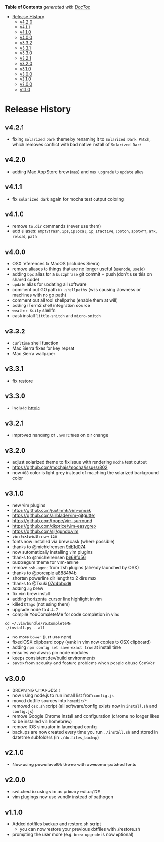 <!-- START doctoc generated TOC please keep comment here to allow auto update -->
<!-- DON'T EDIT THIS SECTION, INSTEAD RE-RUN doctoc TO UPDATE -->
**Table of Contents**  *generated with [DocToc](https://github.com/thlorenz/doctoc)*

- [Release History](#release-history)  
  - [v4.2.0](#v420)
  - [v4.1.1](#v411)
  - [v4.1.0](#v410)
  - [v4.0.0](#v400)
  - [v3.3.2](#v332)
  - [v3.3.1](#v331)
  - [v3.3.0](#v330)
  - [v3.2.1](#v321)
  - [v3.2.0](#v320)
  - [v3.1.0](#v310)
  - [v3.0.0](#v300)
  - [v2.1.0](#v210)
  - [v2.0.0](#v200)
  - [v1.1.0](#v110)

<!-- END doctoc generated TOC please keep comment here to allow auto update -->

# Release History

## v4.2.1
 * fixing `Solarized Dark` theme by renaming it to `Solarized Dark Patch`, which removes conflict with bad native install of `Solarized Dark`

## v4.2.0
 * adding Mac App Store brew (`mas`) and `mas upgrade` to `update` alias

## v4.1.1
 * fix `solarized dark` again for mocha test output coloring

## v4.1.0
 * remove `to.dir` commands (never use them)
 * add aliases: `emptytrash`, `ips`, `iplocal`, `ip`, `ifactive`, `spoton`, `spotoff`, `afk`, `reload`, `path`

## v4.0.0
 * OSX references to MacOS (includes Sierra)
 * remove aliases to things that are no longer useful (`usenode`, `useio`)
 * adding `bpc` alias for a `buzzphrase` git commit + push (don't use this on shared code)
 * `update` alias for updating all software
 * comment out GO path in `.shellpaths` (was causing slowness on machines with no go path)
 * comment out all tool shellpaths (enable them at will)
 * adding iTerm2 shell integration source
 * `weather $city` shellfn
 * cask install `little-snitch` and `micro-snitch`

## v3.3.2
 * `curltime` shell function
 * Mac Sierra fixes for key repeat
 * Mac Sierra wallpaper

## v3.3.1
 * fix restore

## v3.3.0
 * include [httpie](https://github.com/jkbrzt/httpie)

## v3.2.1
 * improved handling of `.nvmrc` files on dir change

## v3.2.0
 * adjust solarized theme to fix issue with rendering `mocha` test output
  * https://github.com/mochajs/mocha/issues/802
  * now `008` color is light grey instead of matching the solarized background color

## v3.1.0
 * new vim plugins
  * https://github.com/justinmk/vim-sneak
  * https://github.com/airblade/vim-gitgutter
  * https://github.com/tpope/vim-surround
  * https://github.com/dkprice/vim-easygrep
  * https://github.com/sjl/gundo.vim
 * vim textwidth now `120`
 * fonts now installed via brew cask (where possible)
  * thanks to @michielrensen [9db1d074](https://github.com/michielrensen/dotfiles/commit/9db1d0740eeb6df767be0f13c4706cd45c8d527f)
 * now automatically installing vim plugins
  * thanks to @michielrensen [b668fd56](https://github.com/michielrensen/dotfiles/commit/b668fd56673e12845215706cbb812f749604a3cc)
 * bubblegum theme for vim-airline
 * remove `ssh-agent` from zsh plugins (already launched by OSX)
  * thanks to @porcupie [a888494b](https://github.com/porcupie/dotfiles/commit/a888494b576dcb91fe24009dec0501504f7ffa80)
 * shorten powerline dir length to 2 dirs max
  * thanks to @Tsuki [07d4bbcd6](https://github.com/Tsuki/dotfiles/commit/07d4bbcd67dc9e961fefb318910308f424754f1d#diff-9e1651e3e42b7a9ae3b9b7492376b6cbL4)
 * adding `ag` brew
 * fix vim brew install
 * adding horizontal cursor line highlight in vim
 * killed `CTags` (not using them)
 * upgrade node to `4.4.7`
 * compile YouCompleteMe for code completion in vim:
 ```
cd ~/.vim/bundle/YouCompleteMe
./install.py --all
 ```
 * no more `bower` (just use npm)
 * fixed OSX clipboard copy (yank in vim now copies to OSX clipboard)
 * adding `npm config set save-exact true` at install time
  * ensures we always pin node modules
  * keeps consistent dev/build environments
  * saves from security and feature problems when people abuse SemVer

## v3.0.0
 * BREAKING CHANGES!!!
 * now using node.js to run install list from `config.js`
 * moved dotfile sources into `homedir/*`
 * removed `osx.sh` script (all software/config exists now in `install.sh` and `config.js`)
 * remove Google Chrome install and configuration (chrome no longer likes to be installed via homebrew)
 * remove IOS simulator in launchpad config
 * backups are now created every time you run `./install.sh` and stored in datetime subfolders (in `./dotfiles_backup`)

## v2.1.0
 * Now using powerlevel9k theme with awesome-patched fonts

## v2.0.0
 * switched to using vim as primary editor/IDE
 * vim plugings now use vundle instead of pathogen

## v1.1.0
 * Added dotfiles backup and restore.sh script
     * you can now restore your previous dotfiles with ./restore.sh
 * prompting the user more (e.g. `brew upgrade` is now optional)
